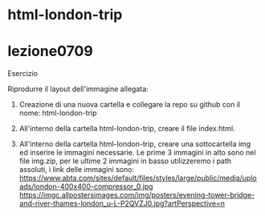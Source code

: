# html-london-trip 
# lezione0709

Esercizio

Riprodurre il layout dell'immagine allegata:

1. Creazione di una nuova cartella e collegare la repo su github con il nome: html-london-trip

2. All'interno della cartella html-london-trip, creare il file index.html.

3. All'interno della cartella html-london-trip, creare una sottocartella img ed inserire le immagini necessarie.
Le prime 3 immagini in alto sono nel file img.zip, per le ultime 2 immagini in basso utilizzeremo i path assoluti, i link delle immagini sono:
https://www.abta.com/sites/default/files/styles/large/public/media/uploads/london-400x400-compressor_0.jpg
https://imgc.allpostersimages.com/img/posters/evening-tower-bridge-and-river-thames-london_u-L-P2QVZJ0.jpg?artPerspective=n

